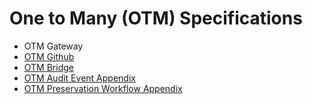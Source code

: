 # One to Many (OTM) Specifications
* OTM Gateway
* [OTM Github](https://github.com/ucsdlib/otm-specs)
* [OTM Bridge](otm-bridge.html)
* [OTM Audit Event Appendix](audit-appendix.html)
* [OTM Preservation Workflow Appendix](preservation-workflow.html)
